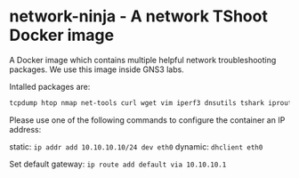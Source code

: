# network-ninja - A network TShoot Docker image
A Docker image which contains multiple helpful network troubleshooting packages. We use this image inside GNS3 labs.

Intalled packages are:
```bash
tcpdump htop nmap net-tools curl wget vim iperf3 dnsutils tshark iproute2 iputils-ping isc-dhcp-client apache2
```

Please use one of the following commands to configure the container an IP address:

static: `ip addr add 10.10.10.10/24 dev eth0`
dynamic: `dhclient eth0`

Set default gateway: `ip route add default via 10.10.10.1`
